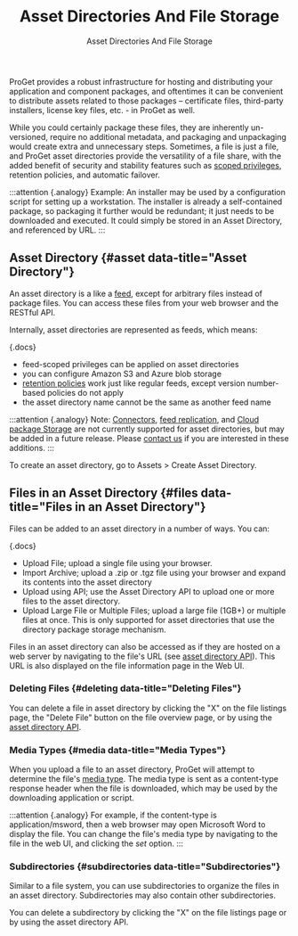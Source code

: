 ﻿---
title: Asset Directories And File Storage
subtitle: Asset Directories And File Storage
sequence: 400
keywords: proget,assets
---

ProGet provides a robust infrastructure for hosting and distributing your application and component packages, and oftentimes it can be convenient to distribute assets related to those packages – certificate files, third-party installers, license key files, etc. - in ProGet as well.

While you could certainly package these files, they are inherently un-versioned, require no additional metadata, and packaging and unpackaging would create extra and unnecessary steps. Sometimes, a file is just a file, and ProGet asset directories provide the versatility of a file share, with the added benefit of security and stability features such as [scoped privileges](/docs/proget/administration/security), retention policies, and automatic failover.

:::attention {.analogy}
Example: An installer may be used by a configuration script for setting up a workstation. The installer is already a self-contained package, so packaging it further would be redundant; it just needs to be downloaded and executed. It could simply be stored in an Asset Directory, and referenced by URL.
:::

## Asset Directory {#asset data-title="Asset Directory"}

An asset directory is a like a [feed](/docs/proget/core-concepts/feeds), except for arbitrary files instead of package files. You can access these files from your web browser and the RESTful API.

Internally, asset directories are represented as feeds, which means:

{.docs}
- feed-scoped privileges can be applied on asset directories
- you can configure Amazon S3 and Azure blob storage
- [retention policies](/docs/proget/administration/retention-rules) work just like regular feeds, except version number-based policies do not apply
- the asset directory name cannot be the same as another feed name

:::attention {.analogy}
Note: [Connectors](/docs/proget/core-concepts/feeds/connectors), [feed replication](/docs/proget/advanced/feed-replication), and [Cloud package Storage](/docs/proget/advanced/cloud-storage) are not currently supported for asset directories, but may be added in a future release. Please [contact us](https://inedo.com/contact) if you are interested in these additions.
:::

To create an asset directory, go to Assets > Create Asset Directory.

## Files in an Asset Directory {#files data-title="Files in an Asset Directory"}

Files can be added to an asset directory in a number of ways. You can:

{.docs}
- Upload File; upload a single file using your browser.
-  Import Archive; upload a .zip or .tgz file using your browser and expand its contents into the asset directory
- Upload using API; use the Asset Directory API to upload one or more files to the asset directory.
- Upload Large File or Multiple Files; upload a large file (1GB+) or multiple files at once. This is only supported for asset directories that use the directory package storage mechanism.

Files in an asset directory can also be accessed as if they are hosted on a web server by navigating to the file's URL (see [asset directory API](/docs/proget/reference/asset-directories-api)). This URL is also displayed on the file information page in the Web UI.

### Deleting Files {#deleting data-title="Deleting Files"}

You can delete a file in asset directory by clicking the "X" on the file listings page, the "Delete File" button on the file overview page, or by using the [asset directory API](/docs/proget/reference/asset-directories-api).

### Media Types {#media data-title="Media Types"}

When you upload a file to an asset directory, ProGet will attempt to determine the file's [media type](https://en.wikipedia.org/wiki/Media_type). The media type is sent as a content-type response header when the file is downloaded, which may be used by the downloading application or script.

:::attention {.analogy}
For example, if the content-type is application/msword, then a web browser may open Microsoft Word to display the file. You can change the file's media type by navigating to the file in the web UI, and clicking the *set* option.
:::

### Subdirectories {#subdirectories data-title="Subdirectories"}

Similar to a file system, you can use subdirectories to organize the files in an asset directory. Subdirectories may also contain other subdirectories.

You can delete a subdirectory by clicking the "X" on the file listings page or by using the asset directory API.

